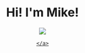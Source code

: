 <div id="header" align="center">
  <h1>Hi! I'm Mike!</h1>
  <div id="badges">
    <a href="https://www.linkedin.com/in/michael-melei/">
      <img src="https://img.shields.io/badge/LinkedIn-blue?logo=linkedin&logoColor=white&style=for-the-badge"/>
    </a>
    <a href="https://leetcode.com/">
      
    </a>
  </div>
</div>
